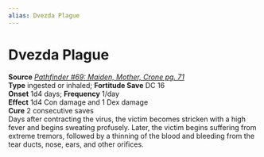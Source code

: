 ```yaml
---
alias: Dvezda Plague
---
```


# Dvezda Plague

**Source** [_Pathfinder #69: Maiden, Mother, Crone pg. 71_](http://paizo.com/products/btpy8xbz?Pathfinder-Adventure-Path-69-Maiden-Mother-Crone)  
**Type** ingested or inhaled; **Fortitude Save** DC 16  
**Onset** 1d4 days; **Frequency** 1/day  
**Effect** 1d4 Con damage and 1 Dex damage  
**Cure** 2 consecutive saves  
Days after contracting the virus, the victim becomes stricken with a high fever and begins sweating profusely. Later, the victim begins suffering from extreme tremors, followed by a thinning of the blood and bleeding from the tear ducts, nose, ears, and other orifices.
